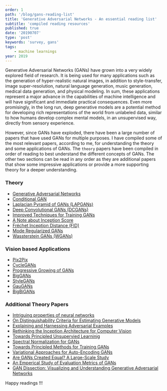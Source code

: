 ```yaml
---
order: 1
path: '/blog/gans-reading-list'
title: 'Generative Adversarial Networks - An essential reading list'
subtitle: 'compiled reading resources'
published: true
date: '20190707'
type: 'post'
keywords: 'survey, gans'
tags:
    - machine learnings
year: 2019
---
```


Generative Adversarial Networks (GANs) have grown into a very widely explored field of research. It is being used for many applications such as the generation of hyper-realistic natural images, in addition to style-transfer, image super-resolution, natural language generation, music generation, medical data generation, and physical modeling. In sum, these applications represent a major advance in the capabilities of machine intelligence and will have significant and immediate practical consequences. Even more promisingly, in the long run, deep generative models are a potential method for developing rich representations of the world from unlabeled data, similar to how humans develop complex mental models, in an unsupervised way, directly from sensory experience. 

However, since GANs have exploded, there have been a large number of papers that have used GANs for multiple purposes. I have compiled some of the most relevant papers, according to me, for understanding the theory and some applications of GANs. The `theory` papers have been compiled in order of reading to best understand the different concepts of GANs. The other two sections can be read in any order as they are additional papers that show some impressive applications or provide a more supporting theory for a deeper understanding.

### Theory

* [Generative Adversarial Networks](https://papers.nips.cc/paper/5423-generative-adversarial-nets.pdf)
* [Conditional GAN](https://arxiv.org/pdf/1411.1784.pdf)
* [Laplacian Pyramid of GANs (LAPGANs)](https://arxiv.org/pdf/1506.05751.pdf)
* [Deep Convolutional GANs (DCGANs)](https://arxiv.org/pdf/1511.06434.pdf)
* [Improved Techniques for Training GANs](https://arxiv.org/pdf/1606.03498.pdf)
* [A Note about Inception Score](https://arxiv.org/pdf/1801.01973.pdf)
* [Fréchet Inception Distance (FID)](https://papers.nips.cc/paper/7240-gans-trained-by-a-two-time-scale-update-rule-converge-to-a-local-nash-equilibrium.pdf)
* [Mode Regularized GANs](https://arxiv.org/pdf/1612.02136.pdf)
* [Wassterstein GANs (WGANs)](https://arxiv.org/pdf/1701.07875.pdf)


### Vision based Applications

* [Pix2Pix](https://arxiv.org/pdf/1611.07004.pdf)
* [CycleGANs](https://arxiv.org/pdf/1703.10593.pdf)
* [Progressive Growing of GANs](https://arxiv.org/pdf/1710.10196.pdf)
* [BigGANs](https://arxiv.org/pdf/1809.11096.pdf)
* [StyleGANs](https://arxiv.org/pdf/1812.04948.pdf)
* [GauGANs](https://arxiv.org/pdf/1903.07291.pdf)
* [BigBiGANs](https://arxiv.org/pdf/1907.02544.pdf)

### Additional Theory Papers

* [Intriguing properties of neural networks](https://arxiv.org/pdf/1312.6199.pdf)
* [On Distinguishability Criteria for Estimating Generative Models](https://arxiv.org/pdf/1412.6515.pdf)
* [Explaining and Harnessing Adversarial Examples](https://arxiv.org/pdf/1412.6572.pdf)
* [Rethinking the Inception Architecture for Computer Vision](https://arxiv.org/pdf/1512.00567.pdf)
* [Towards Principled Unsupervied Learninig](https://arxiv.org/pdf/1511.06440.pdf)
* [Spectral Normalization for GANs](https://openreview.net/pdf?id=B1QRgziT-)
* [Towards Principled Methods for Training GANs](https://arxiv.org/pdf/1701.04862.pdf)
* [Variational Approaches for Auto-Encoding GANs](https://arxiv.org/pdf/1706.04987.pdf)
* [Are GANs Created Equal? A Large-Scale Study](https://arxiv.org/pdf/1711.10337.pdf)
* [An Emperical Study of Evaluation Metrics of GANs](https://arxiv.org/pdf/1806.07755.pdf)
* [GAN Dissection: Visualizing and Understanding Generative Adversarial Networks](https://gandissect.csail.mit.edu/)

Happy readings !!!